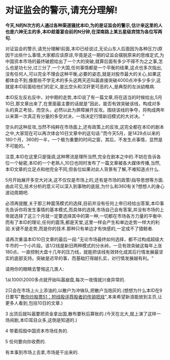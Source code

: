 对证监会的警示,请充分理解!
====

			

**今天,N的N次方的人通过各种渠道骚扰本ID,为的是证监会的警示,估计来这里的人也是六神无主的多,本ID趁着宴会前的N分钟,在深南路上某五星级宾馆为各位写两句.**

对证监会的警示,请充分理解!前面,本ID已经说过,无论山东人后面因为各种压力\原因干出些什么事情,大家都应该原谅,毕竟是这一期的证监会摆脱原来的思维定式,为中国资本市场的最终破题给出了一个大的突破,就算后面有多少不得不为之之事,怎么也是功七分,过三分了.一个大国,任何事情都是一个平衡的结果,这点也多次指出,没有任何人,可以完全不理会这种平衡,必要的姿态,就是对股市最大的关心,如果这都体会不到,像那些不学无术的多头这两天还叫嚣直接突破4000点冲多少多少,这就是本ID前面给他们的定义,是比空头和汉奸更可恶的人,是典型的左派幼稚病.

本ID反左反右反中，对中期的走势,本ID说了有一篇文章,将在适当的时候给出,5月10日,那文章出来了,在里面最主要的话就是"因此，能否有效突破该线，构成对多头的真正考验，而空头，必然以此为屏障展开反攻。围绕该线的争夺，将构成两年以来第一次真正有分量的多空对决，一场决定行情新旧模式的大对决。"

空头的这种反攻,当然不纯粹在市场面上,还有政策上的反攻,这完全都在本ID的剧本之中,大家现在可以再次体会10日文章中的这句话:"而今天5月，是1429点以来的180个月，360的一半，一个极为重要的时间之窗，其后，不发生点事情，显然是不可能的。"

注意,本ID在这里只是强调,这种寒流是理所当然,完全在剧本之中的.不妨在告诉各位一个秘密,本ID的一个老熟人,10日也同时发布了一篇文章被各大媒体传播,当然,本ID文章的立足点和他完全不同,但各位如果对此人背景有了解,不难知道点什么.

5月开始展开多空大对决,这不仅仅是市场上的,还有是市场的政策\指导思想等方面.由此可见,技术分析的意义可以深入到事物的底层,为什么和360有关?想想人的身心波动周期吧.

必须再提醒,关于那三种震荡模式的选择,目前并没有任何上帝已经给出答案,本ID事先告诉你将发生事情的基本模式,而具体的选择,市场自己会有答案,并没有市场的上帝就选择了这三个月就一定要选择其中的第一种,一切都在市场各方力量的平衡中.而有了本ID的理论,任何的震荡,都是天堂,这里一样会产生和单边走势一样大的利润.关键不是走势,而是你的技术.那种只有单边才有快感的,一定成不了猎鲸者.

请再次重温本ID10日文章的最后一段:"无论市场最终如何选择，都不过构成超级大牛市的一个小片段。该1/2线是新旧两种模式的分水岭，一旦有效突破这每年上涨180点、一直控制大盘十几年的压力线，就能把该线有效转化成其后行情发展最坚实的底部支持。突破是迟早的事，而基础打得越扎实，对行情发展越有利。"

请用你的眼睛去警惕这几类人:

1从1000\2000多点就开始叫嚣崩盘,每次一夜情就兴奋异常的.

2只会在市场上火上添油的,以散户为冲锋队,把散户当炮灰的.(想想为什么本ID在9日要写"[教你炒股票51：短线股评荐股者的传销把戏](http://blog.sina.com.cn/u/486e105c01000ah1)",本来希望新浪能放到主页,让更多人看到,包括10日的文章.)

3 出货后就叫嚣要把资金拿出国,散布要秋后算账的.(今天在北大,就上演了这样一场闹剧,本ID耳目众多,这倒是知道的.)

4 带着捣毁中国资本市场任务的.

5 任何要向你收费的.

有本事到市场上去拿,市场是干出来的.
